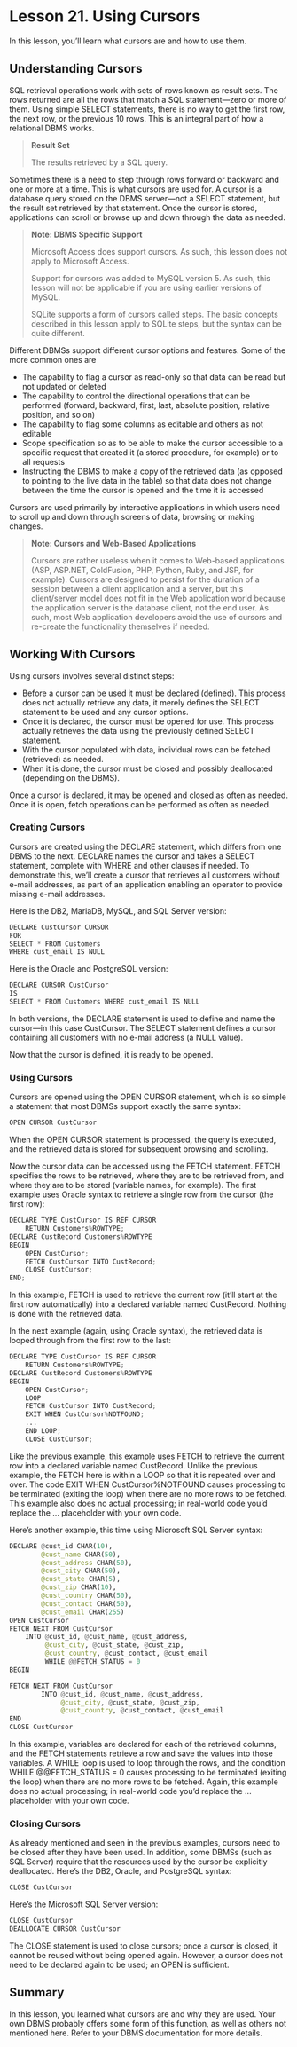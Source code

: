 # Lesson 21. Using Cursors

In this lesson, you’ll learn what cursors are and how to use them.

## Understanding Cursors

SQL retrieval operations work with sets of rows known as result sets. The rows returned are all the rows that match a SQL statement—zero or more of them. Using simple SELECT statements, there is no way to get the first row, the next row, or the previous 10 rows. This is an integral part of how a relational DBMS works.

>  **Result Set**
>
> The results retrieved by a SQL query.

Sometimes there is a need to step through rows forward or backward and one or more at a time. This is what cursors are used for. A cursor is a database query stored on the DBMS server—not a SELECT statement, but the result set retrieved by that statement. Once the cursor is stored, applications can scroll or browse up and down through the data as needed.

> **Note: DBMS Specific Support**
>
> Microsoft Access does support cursors. As such, this lesson does not apply to Microsoft Access.
>
> Support for cursors was added to MySQL version 5. As such, this lesson will not be applicable if you are using earlier versions of MySQL.
>
> SQLite supports a form of cursors called steps. The basic concepts described in this lesson apply to SQLite steps, but the syntax can be quite different.

Different DBMSs support different cursor options and features. Some of the more common ones are

- The capability to flag a cursor as read-only so that data can be read but not updated or deleted
-  The capability to control the directional operations that can be performed (forward, backward, first, last, absolute position, relative position, and so on)
- The capability to flag some columns as editable and others as not editable
- Scope specification so as to be able to make the cursor accessible to a specific request that created it (a stored procedure, for example) or to all requests
- Instructing the DBMS to make a copy of the retrieved data (as opposed to pointing to the live data in the table) so that data does not change between the time the cursor is opened and the time it is accessed

Cursors are used primarily by interactive applications in which users need to scroll up and down through screens of data, browsing or making changes.

> **Note: Cursors and Web-Based Applications**
>
> Cursors are rather useless when it comes to Web-based applications (ASP, ASP.NET, ColdFusion, PHP, Python, Ruby, and JSP, for example). Cursors are designed to persist for the duration of a session between a client application and a server, but this client/server model does not fit in the Web application world because the application server is the database client, not the end user. As such, most Web application developers avoid the use of cursors and re-create the functionality themselves if needed.



## Working With Cursors

Using cursors involves several distinct steps:

- Before a cursor can be used it must be declared (defined). This process does not actually retrieve any data, it merely defines the SELECT statement to be used and any cursor options.
- Once it is declared, the cursor must be opened for use. This process actually retrieves the data using the previously defined SELECT statement.
- With the cursor populated with data, individual rows can be fetched (retrieved) as needed.
- When it is done, the cursor must be closed and possibly deallocated (depending on the DBMS).

Once a cursor is declared, it may be opened and closed as often as needed. Once it is open, fetch operations can be performed as often as needed.

### Creating Cursors

Cursors are created using the DECLARE statement, which differs from one DBMS to the next. DECLARE names the cursor and takes a SELECT statement, complete with WHERE and other clauses if needed. To demonstrate this, we’ll create a cursor that retrieves all customers without e-mail addresses, as part of an application enabling an operator to provide missing e-mail addresses.

Here is the DB2, MariaDB, MySQL, and SQL Server version:

```python
DECLARE CustCursor CURSOR 
FOR 
SELECT * FROM Customers 
WHERE cust_email IS NULL
```

Here is the Oracle and PostgreSQL version:

```python
DECLARE CURSOR CustCursor 
IS 
SELECT * FROM Customers WHERE cust_email IS NULL
```

In both versions, the DECLARE statement is used to define and name the cursor—in this case CustCursor. The SELECT statement defines a cursor containing all customers with no e-mail address (a NULL value).

Now that the cursor is defined, it is ready to be opened.



### Using Cursors

Cursors are opened using the OPEN CURSOR statement, which is so simple a statement that most DBMSs support exactly the same syntax:

```python
OPEN CURSOR CustCursor
```

When the OPEN CURSOR statement is processed, the query is executed, and the retrieved data is stored for subsequent browsing and scrolling.

Now the cursor data can be accessed using the FETCH statement. FETCH specifies the rows to be retrieved, where they are to be retrieved from, and where they are to be stored (variable names, for example). The first example uses Oracle syntax to retrieve a single row from the cursor (the first row):

```python
DECLARE TYPE CustCursor IS REF CURSOR
    RETURN Customers%ROWTYPE; 
DECLARE CustRecord Customers%ROWTYPE 
BEGIN 
    OPEN CustCursor; 
    FETCH CustCursor INTO CustRecord; 
    CLOSE CustCursor; 
END;
```

In this example, FETCH is used to retrieve the current row (it’ll start at the first row automatically) into a declared variable named CustRecord. Nothing is done with the retrieved data.

In the next example (again, using Oracle syntax), the retrieved data is looped through from the first row to the last:

```python
DECLARE TYPE CustCursor IS REF CURSOR
    RETURN Customers%ROWTYPE; 
DECLARE CustRecord Customers%ROWTYPE 
BEGIN 
    OPEN CustCursor; 
    LOOP 
    FETCH CustCursor INTO CustRecord; 
    EXIT WHEN CustCursor%NOTFOUND;
    ...
    END LOOP; 
    CLOSE CustCursor;
```

Like the previous example, this example uses FETCH to retrieve the current row into a declared variable named CustRecord. Unlike the previous example, the FETCH here is within a LOOP so that it is repeated over and over. The code EXIT WHEN CustCursor%NOTFOUND causes processing to be terminated (exiting the loop) when there are no more rows to be fetched. This example also does no actual processing; in real-world code you’d replace the ... placeholder with your own code.

Here’s another example, this time using Microsoft SQL Server syntax:

```python
DECLARE @cust_id CHAR(10), 
        @cust_name CHAR(50), 
        @cust_address CHAR(50), 
        @cust_city CHAR(50), 
        @cust_state CHAR(5), 
        @cust_zip CHAR(10), 
        @cust_country CHAR(50), 
        @cust_contact CHAR(50), 
        @cust_email CHAR(255) 
OPEN CustCursor 
FETCH NEXT FROM CustCursor 
    INTO @cust_id, @cust_name, @cust_address, 
         @cust_city, @cust_state, @cust_zip, 
         @cust_country, @cust_contact, @cust_email 
         WHILE @@FETCH_STATUS = 0 
BEGIN

FETCH NEXT FROM CustCursor 
        INTO @cust_id, @cust_name, @cust_address, 
             @cust_city, @cust_state, @cust_zip, 
             @cust_country, @cust_contact, @cust_email 
END 
CLOSE CustCursor
```

In this example, variables are declared for each of the retrieved columns, and the FETCH statements retrieve a row and save the values into those variables. A WHILE loop is used to loop through the rows, and the condition WHILE @@FETCH_STATUS = 0 causes processing to be terminated (exiting the loop) when there are no more rows to be fetched. Again, this example does no actual processing; in real-world code you’d replace the ... placeholder with your own code.

### Closing Cursors

As already mentioned and seen in the previous examples, cursors need to be closed after they have been used. In addition, some DBMSs (such as SQL Server) require that the resources used by the cursor be explicitly deallocated. Here’s the DB2, Oracle, and PostgreSQL syntax:

```python
CLOSE CustCursor
```

Here’s the Microsoft SQL Server version:

```python
CLOSE CustCursor 
DEALLOCATE CURSOR CustCursor
```

The CLOSE statement is used to close cursors; once a cursor is closed, it cannot be reused without being opened again. However, a cursor does not need to be declared again to be used; an OPEN is sufficient.

## Summary

In this lesson, you learned what cursors are and why they are used. Your own DBMS probably offers some form of this function, as well as others not mentioned here. Refer to your DBMS documentation for more details.

